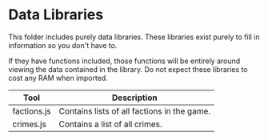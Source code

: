 # Data Libraries

This folder includes purely data libraries. These libraries exist purely to fill in information so you don't have to.

If they have functions included, those functions will be entirely around viewing the data contained in the library. 
Do not expect these libraries to cost any RAM when imported.

|Tool|Description|
|---|---|
|factions.js|Contains lists of all factions in the game.|
|crimes.js|Contains a list of all crimes.|
